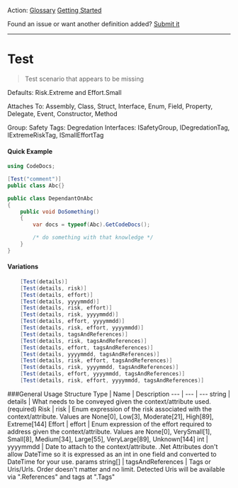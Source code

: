 Action: [Glossary]() [Getting Started]()

Found an issue or want another definition added? [Submit it](https://github.com/rskopecek/CodeDocs/issues/new)


---

Test
====================

> Test scenario that appears to be missing

Defaults: Risk.Extreme and Effort.Small

Attaches To: Assembly, Class, Struct, Interface, Enum, Field, Property, Delegate, Event, Constructor, Method

Group: Safety
Tags: Degredation
Interfaces: ISafetyGroup, IDegredationTag, IExtremeRiskTag, ISmallEffortTag

#### Quick Example
```csharp
using CodeDocs;

[Test("comment")]
public class Abc{}

public class DependantOnAbc
{
	public void DoSomething()
	{
		var docs = typeof(Abc).GetCodeDocs();

		/* do something with that knowledge */
	}
}
```

#### Variations
```csharp
    [Test(details)]
    [Test(details, risk)]
    [Test(details, effort)]
    [Test(details, yyyymmdd)]
    [Test(details, risk, effort)]
    [Test(details, risk, yyyymmdd)]
    [Test(details, effort, yyyymmdd)]
    [Test(details, risk, effort, yyyymmdd)]
    [Test(details, tagsAndReferences)]
    [Test(details, risk, tagsAndReferences)]
    [Test(details, effort, tagsAndReferences)]
    [Test(details, yyyymmdd, tagsAndReferences)]
    [Test(details, risk, effort, tagsAndReferences)]
    [Test(details, risk, yyyymmdd, tagsAndReferences)]
    [Test(details, effort, yyyymmdd, tagsAndReferences)]
    [Test(details, risk, effort, yyyymmdd, tagsAndReferences)]
```

###General Usage Structure
Type | Name | Description
--- | --- | ---
string | details | What needs to be conveyed given the context/attribute used. (required)
Risk | risk | Enum expression of the risk associated with the context/attribute.  Values are None[0], Low[3], Moderate[21], High[89], Extreme[144]
Effort | effort | Enum expression of the effort required to address given the context/attribute.  Values are None[0], VerySmall[1], Small[8], Medium[34], Large[55], VeryLarge[89], Unknown[144]
int | yyyymmdd | Date to attach to the context/attribute.  .Net Attributes don't allow DateTime so it is expressed as an int in one field and converted to DateTime for your use.
params string[] | tagsAndReferences | Tags or Uris/Urls. Order doesn't matter and no limit.  Detected Uris will be available via ".References" and tags at ".Tags"